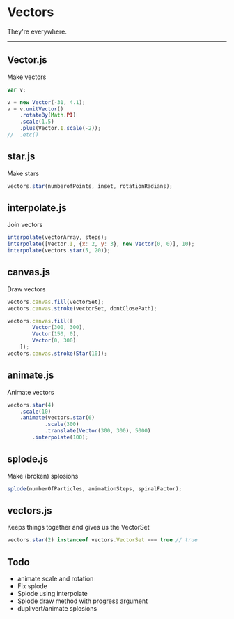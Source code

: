 Vectors
=======
They're everywhere.
___________________

## Vector.js
Make vectors

```javascript
var v;

v = new Vector(-31, 4.1);
v = v.unitVector()
    .rotateBy(Math.PI)
    .scale(1.5)
    .plus(Vector.I.scale(-2));
//  .etc()
```

## star.js
Make stars

```javascript
vectors.star(numberofPoints, inset, rotationRadians);
```

## interpolate.js
Join vectors

```javascript
interpolate(vectorArray, steps);
interpolate([Vector.I, {x: 2, y: 3}, new Vector(0, 0)], 10);
interpolate(vectors.star(5, 20));
```

## canvas.js
Draw vectors

```javascript
vectors.canvas.fill(vectorSet);
vectors.canvas.stroke(vectorSet, dontClosePath);

vectors.canvas.fill([
        Vector(300, 300),
        Vector(150, 0),
        Vector(0, 300)
    ]);
vectors.canvas.stroke(Star(10));
```

## animate.js
Animate vectors

```javascript
vectors.star(4)
    .scale(10)
    .animate(vectors.star(6)
            .scale(300)
            .translate(Vector(300, 300), 5000)
        .interpolate(100);
```

## splode.js
Make (broken) splosions

```javascript
splode(numberOfParticles, animationSteps, spiralFactor);
```

## vectors.js
Keeps things together and gives us the VectorSet

```javascript
vectors.star(2) instanceof vectors.VectorSet === true // true
```

## Todo
 - animate scale and rotation
 - Fix splode
 - Splode using interpolate
 - Splode draw method with progress argument
 - duplivert/animate splosions

